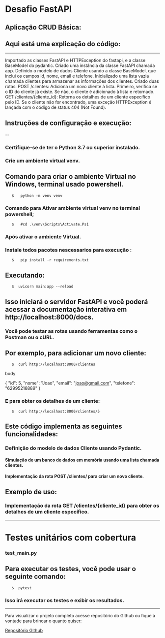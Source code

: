 # Desafio FastAPI
## Aplicação CRUD Básica:

## Aqui está uma explicação do código:
--- 

Importado as classes FastAPI e HTTPException do fastapi, e a classe BaseModel do pydantic.
Criado uma instância da classe FastAPI chamada app.
Definido o modelo de dados Cliente usando a classe BaseModel, que inclui os campos id, nome, email e telefone.
Inicializado uma lista vazia chamada clientes para armazenar as informações dos clientes.
Criado duas rotas:
POST /clientes: Adiciona um novo cliente à lista. Primeiro, verifica se o ID do cliente já existe. Se não, o cliente é adicionado à lista e retornado.
GET /clientes/{cliente_id}: Retorna os detalhes de um cliente específico pelo ID. Se o cliente não for encontrado, uma exceção HTTPException é lançada com o código de status 404 (Not Found).


## Instruções de configuração e execução:
--
### Certifique-se de ter o Python 3.7 ou superior instalado.
### Crie um ambiente virtual venv.

## Comando para criar o ambiente Virtual no Windows, terminal usado powershell.

~~~
   $   python -m venv venv  
~~~

### Comando para Ativar ambiente virtual venv no terminal powershell;
 
~~~
   $   #cd .\venv\Scripts\Activate.Ps1     
~~~

### Após ativar o ambiente Virtual.
### Instale todos pacotes nescessarios para execução :

~~~
   $   pip install -r requirements.txt
~~~

## Executando:

~~~
   $  uvicorn main:app --reload
~~~

## Isso iniciará o servidor FastAPI e você poderá acessar a documentação interativa em http://localhost:8000/docs.

### Você pode testar as rotas usando ferramentas como o Postman ou o cURL. 
## Por exemplo, para adicionar um novo cliente:


~~~
   $  curl http://localhost:8000/clientes
~~~

body

   {
   "id": 5,
   "nome": "Joao",
   "email": "joao@gmail.com",
   "telefone": "62995216889"
   }

### E para obter os detalhes de um cliente:

~~~
   $  curl http://localhost:8000/clientes/5
~~~

## Este código implementa as seguintes funcionalidades:

### Definição do modelo de dados Cliente usando Pydantic.
#### Simulação de um banco de dados em memória usando uma lista chamada clientes.
#### Implementação da rota POST /clientes/ para criar um novo cliente.

## Exemplo de uso:

### Implementação da rota GET /clientes/{cliente_id} para obter os detalhes de um cliente específico.	

---
# Testes unitários com cobertura 

   ### test_main.py

## Para executar os testes, você pode usar o seguinte comando:

~~~
   $  pytest
~~~
	
### Isso irá executar os testes e exibir os resultados.
---

Para visualizar o projeto completo acesse repositório do Github ou fique à vontade para brincar o quanto quiser:

[Repositório Github](https://github.com/)






